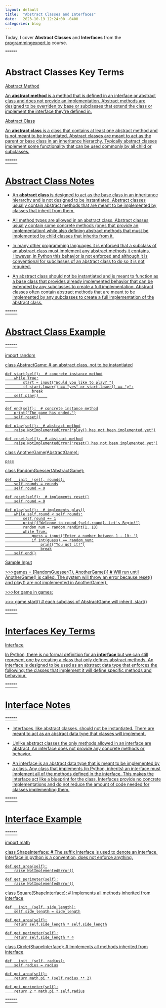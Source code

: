 ```yaml
---
layout: default
title:  "Abstract Classes and Interfaces"
date:   2023-10-19 12:24:00 -0400
categories: blog
---
```


Today, I cover __Abstract Classes__ and __Interfaces__ from the [programmingexpert.io][course-site] course.

""""""

# Abstract Classes Key Terms

<u>Abstract Method<u>

An __abstract method__ is a method that is defined in an interface or abstract class and does not provide an implementation. Abstract methods are designed to be overriden by base or subclasses that extend the class or implement the interface they're defined in.

<u>Abstract Class<u>

An __abstract class__ is a class that contains at least one abstract method and is not meant to be instantiated. Abstract classes are meant to act as the parent or base class in an inheritance hierarchy. Typically abstract classes implement some functionality that can be used commonly by all child or subclasses.

""""""

# Abstract Class Notes

- An __abstract class__ is designed to act as the base class in an inheritance hierarchy and is not designed to be instantiated. Abstract classes usually contain abstract methods that are meant to be implemented by classes that inherit from them.

- All method types are allowed in an abstract class. Abstract classes usually contain some concrete methods (ones that provide an implementation) while also defining abstract methods that must be implemented by child classes that inherits from it.

- In many other programming languages it is enforced that a subclass of an abstract class must implement any abstract methods it contains. However, in Python this behavior is not enforced and although it is conventional for subclasses of an abstract class to do so it is not required.

- An abstract class should not be instantiated and is meant to function as a base class that provides already implemented behavior that can be extended by any subclasses to create a full implementation. Abstract classes often contain abstract methods that are meant to be implemented by any subclasses to create a full implementation of the abstract class.

""""""

# Abstract Class Example

""""""

import random

class AbstractGame:  # an abstract class, not to be instantiated

    def start(self):  # concrete instance method
        while True:
            start = input("Would you like to play? ")
            if start.lower() == "yes" or start.lower() == "y":
                break
        self.play()    
            

    def end(self):  # concrete instance method
        print("The game has ended.")
        self.reset()
    
    def play(self):  # abstract method
        raise NotImplementedError("play() has not been implemented yet")
    
    def reset(self):  # abstract method
        raise NotImplementedError("reset() has not been implemented yet")
    
class AnotherGame(AbstractGame):

    pass

class RandomGuesser(AbstractGame):

    def __init__(self, rounds):
        self.rounds = rounds
        self.round = 0

    def reset(self):  # implements reset()
        self.round = 0

    def play(self):  # implements play()
        while self.round < self.rounds:
            self.round += 1
            print(f"Welcome to round {self.round}. Let's Begin!")
            random_num = random.randint(1, 10)
            while True:
                guess = input("Enter a number between 1 - 10: ")
                if int(guess) == random_num:
                    print("You got it!")
                    break
        self.end()

<u>Sample Input<u>

\>>>games = [RandomGuesser(1), AnotherGame()]  # Will run until AnotherGame() is called. The system will throw an error because reset() and play() are not implemented in AnotherGame().

\>>>for game in games:

\>>>    game.start()  # each subclass of AbstractGame will inherit .start()

""""""

# Interfaces Key Terms

<u>Interface<u>

In Python, there is no formal definition for an __interface__ but we can still represent one by creating a class that only defines abstract methods. An interface is designed to be used as an abstract data type that enforces the following: the classes that implement it will define specific methods and behaviour.

""""""

# Interface Notes

""""""

- Interfaces, like abstract classes, should not be instantiated. There are meant to act as an abstract data type that classes will implement.

- Unlike abstract classes the only methods allowed in an interface are abstract. An interface does not provide any concrete methods or behavior.

- An interface is an abstract data type that is meant to be implemented by a class. Any class that implements (in Python, inherits) an interface must implement all of the methods defined in the interface. This makes the interface act like a blueprint for the class. Interfaces provide no concrete implementations and do not reduce the amount of code needed for classes implementing them.

""""""

# Interface Example

""""""

import math

class ShapeInterface:  # The suffix Interface is used to denote an interface. Interface in python is a convention, does not enforce anything.

    def get_area(self):
        raise NotImplementedError()

    def get_perimeter(self):
        raise NotImplementedError()


class Square(ShapeInterface):  # Implements all methods inherited from interface

    def __init__(self, side_length):
        self.side_length = side_length

    def get_area(self):
        return self.side_length * self.side_length

    def get_perimeter(self):
        return self.side_length * 4


class Circle(ShapeInterface):  # Implements all methods inherited from interface

    def __init__(self, radius):
        self.radius = radius

    def get_area(self):
        return math.pi * (self.radius ** 2)

    def get_perimeter(self):
        return 2 * math.pi * self.radius

""""""

[course-site]: https://www.programmingexpert.io/index